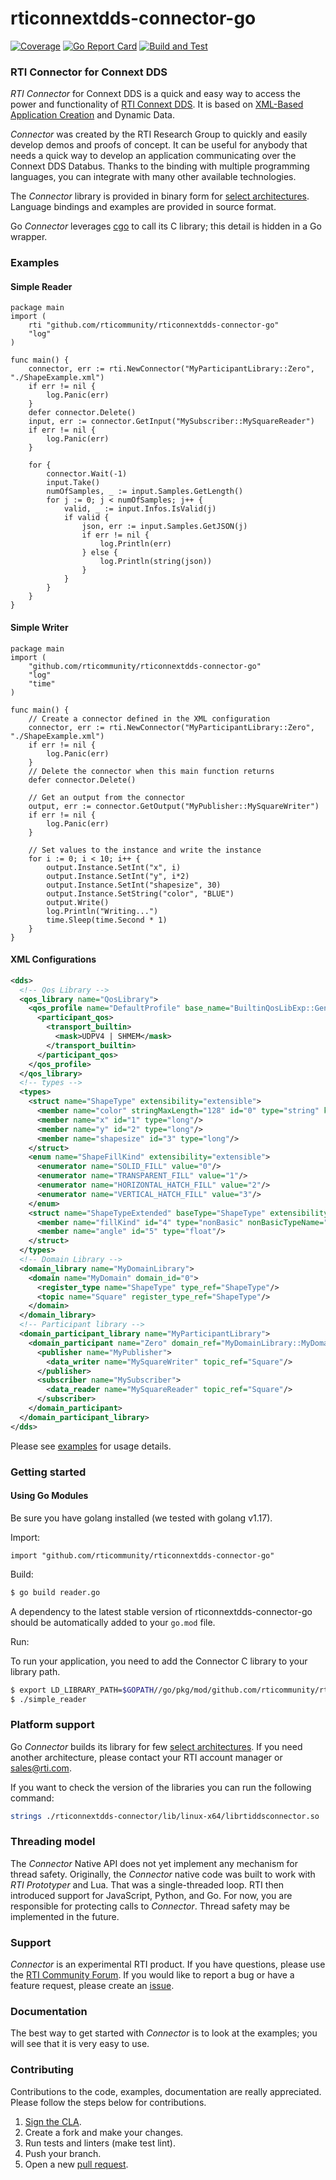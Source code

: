 rticonnextdds-connector-go
=======
[![Coverage](https://codecov.io/gh/rticommunity/rticonnextdds-connector-go/branch/master/graph/badge.svg)](https://codecov.io/gh/rticommunity/rticonnextdds-connector-go)
[![Go Report Card](https://goreportcard.com/badge/github.com/rticommunity/rticonnextdds-connector-go)](https://goreportcard.com/report/github.com/rticommunity/rticonnextdds-connector-go)
[![Build and Test](https://github.com/rticommunity/rticonnextdds-connector-go/actions/workflows/build.yml/badge.svg)](https://github.com/rticommunity/rticonnextdds-connector-go/actions/workflows/build.yml)

### RTI Connector for Connext DDS
*RTI Connector* for Connext DDS is a quick and easy way to access the power and
functionality of [RTI Connext DDS](http://www.rti.com/products/index.html).
It is based on [XML-Based Application Creation](https://community.rti.com/static/documentation/connext-dds/6.0.0/doc/manuals/connext_dds/xml_application_creation/RTI_ConnextDDS_CoreLibraries_XML_AppCreation_GettingStarted.pdf) and Dynamic Data.

*Connector* was created by the RTI Research Group to quickly and easily develop demos
and proofs of concept. It can be useful for anybody that needs
a quick way to develop an application communicating over the Connext DDS Databus.
Thanks to the binding with multiple programming languages, you can integrate
with many other available technologies.

The *Connector* library is provided in binary form for [select architectures](https://github.com/rticommunity/rticonnextdds-connector/tree/master/lib). Language bindings and examples are provided in source format.

Go *Connector* leverages [cgo](https://golang.org/cmd/cgo) to call its C library;
this detail is hidden in a Go wrapper. 

### Examples
#### Simple Reader
```golang
package main
import (
	rti "github.com/rticommunity/rticonnextdds-connector-go"
	"log"
)

func main() {
	connector, err := rti.NewConnector("MyParticipantLibrary::Zero", "./ShapeExample.xml")
	if err != nil {
		log.Panic(err)
	}
	defer connector.Delete()
	input, err := connector.GetInput("MySubscriber::MySquareReader")
	if err != nil {
		log.Panic(err)
	}

	for {
		connector.Wait(-1)
		input.Take()
		numOfSamples, _ := input.Samples.GetLength()
		for j := 0; j < numOfSamples; j++ {
			valid, _ := input.Infos.IsValid(j)
			if valid {
				json, err := input.Samples.GetJSON(j)
				if err != nil {
					log.Println(err)
				} else {
					log.Println(string(json))
				}
			}
		}
	}
}
```

#### Simple Writer
```golang
package main
import (
	"github.com/rticommunity/rticonnextdds-connector-go"
	"log"
	"time"
)

func main() {
	// Create a connector defined in the XML configuration
	connector, err := rti.NewConnector("MyParticipantLibrary::Zero", "./ShapeExample.xml")
	if err != nil {
		log.Panic(err)
	}
	// Delete the connector when this main function returns
	defer connector.Delete()

	// Get an output from the connector
	output, err := connector.GetOutput("MyPublisher::MySquareWriter")
	if err != nil {
		log.Panic(err)
	}

	// Set values to the instance and write the instance
	for i := 0; i < 10; i++ {
		output.Instance.SetInt("x", i)
		output.Instance.SetInt("y", i*2)
		output.Instance.SetInt("shapesize", 30)
		output.Instance.SetString("color", "BLUE")
		output.Write()
		log.Println("Writing...")
		time.Sleep(time.Second * 1)
	}
}
```

#### XML Configurations
```xml
<dds>
  <!-- Qos Library -->
  <qos_library name="QosLibrary">
    <qos_profile name="DefaultProfile" base_name="BuiltinQosLibExp::Generic.StrictReliable" is_default_qos="true">
      <participant_qos>
        <transport_builtin>
          <mask>UDPV4 | SHMEM</mask>
        </transport_builtin>
      </participant_qos>
    </qos_profile>
  </qos_library>
  <!-- types -->
  <types>
    <struct name="ShapeType" extensibility="extensible">
      <member name="color" stringMaxLength="128" id="0" type="string" key="true"/>
      <member name="x" id="1" type="long"/>
      <member name="y" id="2" type="long"/>
      <member name="shapesize" id="3" type="long"/>
    </struct>
    <enum name="ShapeFillKind" extensibility="extensible">
      <enumerator name="SOLID_FILL" value="0"/>
      <enumerator name="TRANSPARENT_FILL" value="1"/>
      <enumerator name="HORIZONTAL_HATCH_FILL" value="2"/>
      <enumerator name="VERTICAL_HATCH_FILL" value="3"/>
    </enum>
    <struct name="ShapeTypeExtended" baseType="ShapeType" extensibility="extensible">
      <member name="fillKind" id="4" type="nonBasic" nonBasicTypeName="ShapeFillKind"/>
      <member name="angle" id="5" type="float"/>
    </struct>
  </types>
  <!-- Domain Library -->
  <domain_library name="MyDomainLibrary">
    <domain name="MyDomain" domain_id="0">
      <register_type name="ShapeType" type_ref="ShapeType"/>
      <topic name="Square" register_type_ref="ShapeType"/>
    </domain>
  </domain_library>
  <!-- Participant library -->
  <domain_participant_library name="MyParticipantLibrary">
    <domain_participant name="Zero" domain_ref="MyDomainLibrary::MyDomain">
      <publisher name="MyPublisher">
        <data_writer name="MySquareWriter" topic_ref="Square"/>
      </publisher>
      <subscriber name="MySubscriber">
        <data_reader name="MySquareReader" topic_ref="Square"/>
      </subscriber>
    </domain_participant>
  </domain_participant_library>
</dds>
```
Please see [examples](examples/README.md) for usage details.

### Getting started
#### Using Go Modules
Be sure you have golang installed (we tested with golang v1.17). 

Import:

```golang
import "github.com/rticommunity/rticonnextdds-connector-go"
```

Build:
```bash
$ go build reader.go
```

A dependency to the latest stable version of rticonnextdds-connector-go should be automatically added to your `go.mod` file.

Run:

To run your application, you need to add the Connector C library to your library path.
```bash
$ export LD_LIBRARY_PATH=$GOPATH//go/pkg/mod/github.com/rticommunity/rticonnextdds-connector-go\@{version}-{YYYYMMDDHHmm}-{commit_id}/rticonnextdds-connector/lib/linux-x64:$LD_LIBRARY_PATH
$ ./simple_reader
```

### Platform support
Go *Connector* builds its library for few [select architectures](https://github.com/rticommunity/rticonnextdds-connector/tree/master/lib). If you need another architecture, please contact your RTI account manager or sales@rti.com.

If you want to check the version of the libraries you can run the following command:

``` bash
strings ./rticonnextdds-connector/lib/linux-x64/librtiddsconnector.so | grep BUILD
```

### Threading model
The *Connector* Native API does not yet implement any mechanism for thread safety. Originally, the *Connector* native code was built to work with *RTI Prototyper* and Lua. That was a single-threaded loop. RTI then introduced support for JavaScript, Python, and Go. For now, you are responsible for protecting calls to *Connector*. Thread safety
may be implemented in the future.

### Support
*Connector* is an experimental RTI product. If you have questions, please use the [RTI Community Forum](https://community.rti.com/forums/technical-questions). If you would like to report a bug or have a feature request, please create an [issue](https://github.com/rticommunity/rticonnextdds-connector-go/issues).

### Documentation
The best way to get started with *Connector* is to look at the
examples; you will see that it is very easy to use.

### Contributing
Contributions to the code, examples, documentation are really appreciated. Please follow the steps below for contributions. 

1. [Sign the CLA](CONTRIBUTING.md).
1. Create a fork and make your changes.
1. Run tests and linters (make test lint).
1. Push your branch.
1. Open a new [pull request](https://github.com/rticommunity/rticonnextdds-connector-go/compare).
